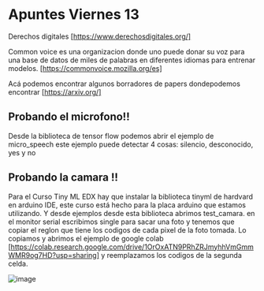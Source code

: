 
# Apuntes Viernes 13 

Derechos digitales [https://www.derechosdigitales.org/]

Common voice es una organizacion donde uno puede donar su voz para una base de datos de miles de palabras en diferentes idiomas para entrenar modelos. [https://commonvoice.mozilla.org/es] 

Acá podemos encontrar algunos borradores de papers dondepodemos encontrar [https://arxiv.org/]

## Probando el microfono!! 
Desde la biblioteca de tensor flow podemos abrir el ejemplo de micro_speech
este ejemplo puede detectar 4 cosas: silencio, desconocido, yes y no 

## Probando la camara !!
Para el Curso Tiny ML EDX hay que instalar la biblioteca tinyml de hardvard en arduino IDE, este curso está hecho para la placa arduino que estamos utilizando. 
Y desde ejemplos desde esta biblioteca abrimos  test_camara. 
en el monitor serial escribimos single para sacar una foto y tenemos que copiar el reglon que tiene los codigos de cada pixel de la foto tomada. Lo copiamos y abrimos el ejemplo de google colab [https://colab.research.google.com/drive/1OrOxATN9PRhZRJmyhhVmGmmWMR9og7HD?usp=sharing] y reemplazamos los codigos de la segunda celda. 

![image](https://github.com/kquita/audiv027-2023-2/assets/90356056/7431527b-3d0b-4320-b6ba-8faeab868d08)

